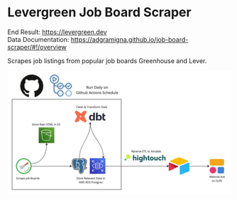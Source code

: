 # Levergreen Job Board Scraper
End Result: https://levergreen.dev  
Data Documentation: https://adgramigna.github.io/job-board-scraper/#!/overview

Scrapes job listings from popular job boards Greenhouse and Lever.

![Data Flow](/assets/images/data_flow.jpg)
